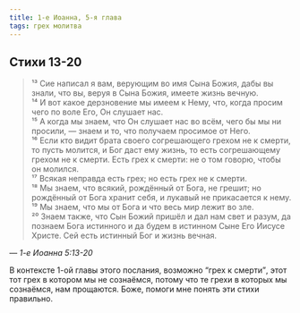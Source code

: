 ```yaml
---
title: 1-е Иоанна, 5-я глава
tags: грех молитва
---
```


## Стихи 13-20

> ¹³ Сие написал я вам, верующим во имя Сына Божия, дабы вы знали, что вы, веруя в Сына Божия, имеете жизнь вечную.  
> ¹⁴ И вот какое дерзновение мы имеем к Нему, что, когда просим чего по воле Его, Он слушает нас.  
> ¹⁵ А когда мы знаем, что Он слушает нас во всём, чего бы мы ни просили, — знаем и то, что получаем просимое от Него.  
> ¹⁶ Если кто видит брата своего согрешающего грехом не к смерти, то пусть молится, и Бог даст ему жизнь, то есть согрешающему грехом не к смерти. Есть грех к смерти: не о том говорю, чтобы он молился.  
> ¹⁷ Всякая неправда есть грех; но есть грех не к смерти.  
> ¹⁸ Мы знаем, что всякий, рождённый от Бога, не грешит; но рождённый от Бога хранит себя, и лукавый не прикасается к нему.  
> ¹⁹ Мы знаем, что мы от Бога и что весь мир лежит во зле.  
> ²⁰ Знаем также, что Сын Божий пришёл и дал нам свет и разум, да познаем Бога истинного и да будем в истинном Сыне Его Иисусе Христе. Сей есть истинный Бог и жизнь вечная.

— <cite>1-е&nbsp;Иоанна&nbsp;5:13-20</cite>

В контексте 1-ой главы этого послания, возможно <q>грех к смерти</q>, этот тот грех в котором мы не сознаёмся, потому что те грехи
в которых мы сознаёмся, нам прощаются. Боже, помоги мне понять эти стихи правильно.
